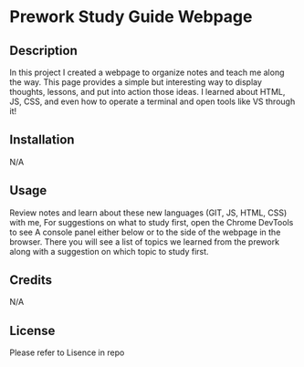 # Prework Study Guide Webpage

## Description

In this project I created a webpage to organize notes and teach me along the way. This page provides a simple but interesting way to display thoughts, lessons, and put into action those ideas. I learned about HTML, JS, CSS, and even how to operate a terminal and open tools like VS through it!

## Installation

N/A

## Usage

Review notes and learn about these new languages (GIT, JS, HTML, CSS) with me, For suggestions on what to study first, open the Chrome DevTools to see A console panel either below or to the side of the webpage in the browser. There you will see a list of topics we learned from the prework along with a suggestion on which topic to study first.


## Credits

N/A

## License
Please refer to Lisence in repo
